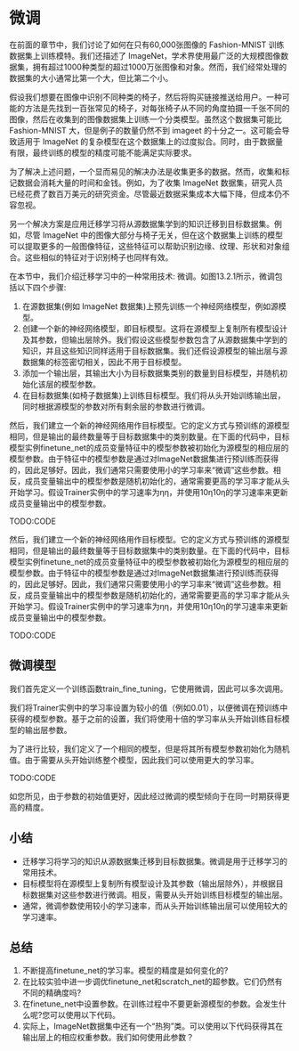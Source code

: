

<!--
 * @version:
 * @Author:  StevenJokes https://github.com/StevenJokes
 * @Date: 2020-07-14 22:40:22
 * @LastEditors:  StevenJokes https://github.com/StevenJokes
 * @LastEditTime: 2020-07-14 22:56:01
 * @Description:
 * @TODO::
 * @Reference:http://preview.d2l.ai/d2l-en/master/chapter_computer-vision/fine-tuning.html
-->

# 微调

在前面的章节中，我们讨论了如何在只有60,000张图像的 Fashion-MNIST 训练数据集上训练模特。我们还描述了 ImageNet，学术界使用最广泛的大规模图像数据集，拥有超过1000种类型的超过1000万张图像和对象。然而，我们经常处理的数据集的大小通常比第一个大，但比第二个小。

假设我们想要在图像中识别不同种类的椅子，然后将购买链接推送给用户。一种可能的方法是先找到一百张常见的椅子，对每张椅子从不同的角度拍摄一千张不同的图像，然后在收集到的图像数据集上训练一个分类模型。虽然这个数据集可能比 Fashion-MNIST 大，但是例子的数量仍然不到 imageet 的十分之一。这可能会导致适用于 ImageNet 的复杂模型在这个数据集上的过度拟合。同时，由于数据量有限，最终训练的模型的精度可能不能满足实际要求。

为了解决上述问题，一个显而易见的解决办法是收集更多的数据。然而，收集和标记数据会消耗大量的时间和金钱。例如，为了收集 ImageNet 数据集，研究人员已经花费了数百万美元的研究资金。尽管最近数据采集成本大幅下降，但成本仍不容忽视。

另一个解决方案是应用迁移学习将从源数据集学到的知识迁移到目标数据集。例如，尽管 ImageNet 中的图像大部分与椅子无关，但在这个数据集上训练的模型可以提取更多的一般图像特征，这些特征可以帮助识别边缘、纹理、形状和对象组合。这些相似的特征对于识别椅子也同样有效。

在本节中，我们介绍迁移学习中的一种常用技术: 微调。如图13.2.1所示，微调包括以下四个步骤:

1. 在源数据集(例如 ImageNet 数据集)上预先训练一个神经网络模型，例如源模型。
2. 创建一个新的神经网络模型，即目标模型。这将在源模型上复制所有模型设计及其参数，但输出层除外。我们假设这些模型参数包含了从源数据集中学到的知识，并且这些知识同样适用于目标数据集。我们还假设源模型的输出层与源数据集的标签密切相关，因此不用于目标模型。
3. 添加一个输出层，其输出大小为目标数据集类别的数量到目标模型，并随机初始化该层的模型参数。
4. 在目标数据集(如椅子数据集)上训练目标模型。我们将从头开始训练输出层，同时根据源模型的参数对所有剩余层的参数进行微调。


然后，我们建立一个新的神经网络用作目标模型。它的定义方式与预训练的源模型相同，但是输出的最终数量等于目标数据集中的类别数量。在下面的代码中，目标模型实例finetune_net的成员变量特征中的模型参数被初始化为源模型的相应层的模型参数。由于特征中的模型参数是通过对ImageNet数据集进行预训练而获得的，因此足够好。因此，我们通常只需要使用小的学习率来“微调”这些参数。相反，成员变量输出中的模型参数是随机初始化的，通常需要更高的学习率才能从头开始学习。假设Trainer实例中的学习速率为ηη，并使用10η10η的学习速率来更新成员变量输出中的模型参数。

TODO:CODE

然后，我们建立一个新的神经网络用作目标模型。它的定义方式与预训练的源模型相同，但是输出的最终数量等于目标数据集中的类别数量。在下面的代码中，目标模型实例finetune_net的成员变量特征中的模型参数被初始化为源模型的相应层的模型参数。由于特征中的模型参数是通过对ImageNet数据集进行预训练而获得的，因此足够好。因此，我们通常只需要使用小的学习率来“微调”这些参数。相反，成员变量输出中的模型参数是随机初始化的，通常需要更高的学习率才能从头开始学习。假设Trainer实例中的学习速率为ηη，并使用10η10η的学习速率来更新成员变量输出中的模型参数。

TODO:CODE

## 微调模型

我们首先定义一个训练函数train_fine_tuning，它使用微调，因此可以多次调用。

我们将Trainer实例中的学习率设置为较小的值（例如0.01），以便微调在预训练中获得的模型参数。基于之前的设置，我们将使用十倍的学习率从头开始训练目标模型的输出层参数。

为了进行比较，我们定义了一个相同的模型，但是将其所有模型参数初始化为随机值。由于需要从头开始训练整个模型，因此我们可以使用更大的学习率。

TODO:CODE

如您所见，由于参数的初始值更好，因此经过微调的模型倾向于在同一时期获得更高的精度。

## 小结

* 迁移学习将学习的知识从源数据集迁移到目标数据集。微调是用于迁移学习的常用技术。
* 目标模型将在源模型上复制所有模型设计及其参数（输出层除外），并根据目标数据集对这些参数进行微调。相反，需要从头开始训练目标模型的输出层。
* 通常，微调参数使用较小的学习速率，而从头开始训练输出层可以使用较大的学习速率。

## 总结

1. 不断提高finetune_net的学习率。模型的精度是如何变化的?
1. 在比较实验中进一步调优finetune_net和scratch_net的超参数。它们仍然有不同的精确度吗?
1. 在finetune_net中设置参数。在训练过程中不要更新源模型的参数。会发生什么呢?您可以使用以下代码。
1. 实际上，ImageNet数据集中还有一个“热狗”类。可以使用以下代码获得其在输出层上的相应权重参数。我们如何使用此参数？
